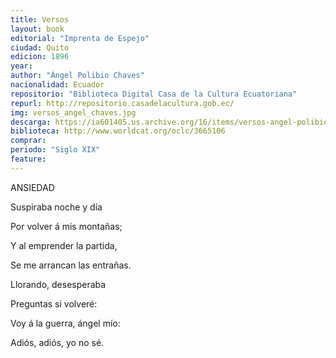 ```yaml
---
title: Versos
layout: book
editorial: "Imprenta de Espejo"
ciudad: Quito
edicion: 1896
year: 
author: "Ángel Polibio Chaves"
nacionalidad: Ecuador
repositorio: "Biblioteca Digital Casa de la Cultura Ecuatoriana"
repurl: http://repositorio.casadelacultura.gob.ec/
img: versos_angel_chaves.jpg
descarga: https://ia601405.us.archive.org/16/items/versos-angel-polibio-chaves/Versos%20-%20Angel%20Polibio%20Chaves.pdf
biblioteca: http://www.worldcat.org/oclc/3665106
comprar: 
periodo: "Siglo XIX"
feature: 
---
```

 
ANSIEDAD

Suspiraba noche y día

Por volver á mis montañas;

Y al emprender la partida,

Se me arrancan las entrañas.


Llorando, desesperaba

Preguntas si volveré:

Voy á la guerra, ángel mío:

Adiós, adiós, yo no sé.
